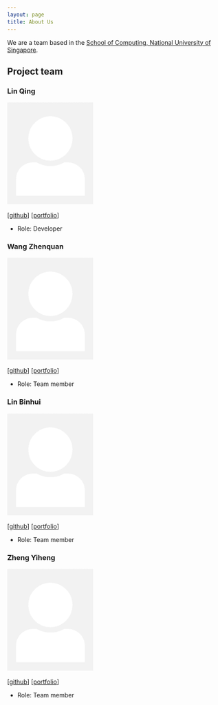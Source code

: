 ```yaml
---
layout: page
title: About Us
---
```


We are a team based in the [School of Computing, National University of Singapore](http://www.comp.nus.edu.sg).

## Project team

### Lin Qing

<img src="images/linqing42.png" width="200px">

[[github](https://github.com/linqing42/tp2)]
[[portfolio](team/linqing42.md)]

* Role: Developer

### Wang Zhenquan

<img src="images/impala36.png" width="200px">

[[github](http://github.com/impala36/tp2)]
[[portfolio](team/impala36.md)]

* Role: Team member

### Lin Binhui

<img src="images/binbinhui.png" width="200px">

[[github](http://github.com/binbinhui/tp2)]
[[portfolio](team/binhui.md)]

* Role: Team member

### Zheng Yiheng

<img src="images/yiheng0410.png" width="200px">

[[github](https://github.com/Yiheng0410/tp2)]
[[portfolio](team/yiheng.md)]

* Role: Team member
